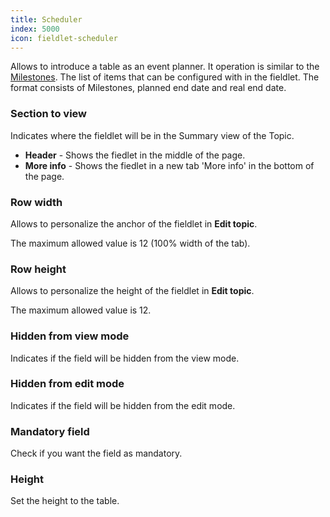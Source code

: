 ```yaml
---
title: Scheduler
index: 5000
icon: fieldlet-scheduler
---
```


Allows to introduce a table as an event planner. It operation is similar to the
[Milestones](/rules/palette/fieldlets/milestones). The list of items that can be configured with in the fieldlet. The
format consists of Milestones, planned end date and real end date.

### Section to view

Indicates where the fieldlet will be in the Summary view of the Topic.

- **Header** - Shows the fiedlet in the middle of the page.
- **More info** - Shows the fiedlet in a new tab 'More info' in the bottom of the page.

### Row width

Allows to personalize the anchor of the fieldlet in **Edit topic**.

The maximum allowed value is 12 (100% width of the tab).

### Row height

Allows to personalize the height of the fieldlet in **Edit topic**.

The maximum allowed value is 12.

### Hidden from view mode

Indicates if the field will be hidden from the view mode.

### Hidden from edit mode

Indicates if the field will be hidden from the edit mode.

### Mandatory field

Check if you want the field as mandatory.

### Height

Set the height to the table.
